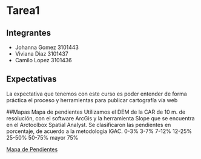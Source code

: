# Tarea1
## Integrantes
* Johanna Gomez 3101443
* Viviana Diaz 3101437
* Camilo Lopez 3101436

## Expectativas
La expectativa que tenemos con este curso es poder entender de forma práctica el proceso y herramientas para publicar cartografía vía web

##Mapas
Mapa de pendientes
Utilizamos el DEM de la CAR de 10 m. de resolución, con el software ArcGis y la herramienta Slope que se encuentra en el Arctoolbox Spatial Analyst. Se clasificaron las pendientes en porcentaje, de acuerdo a la metodología IGAC.
0-3%
3-7%
7-12%
12-25%
25-50%
50-75%
mayor 75%


[Mapa de Pendientes](https://github.com/Vicajo/Tarea_1/blob/master/DR-07%20MAPA%20DE%20PENDIENTES.pdf)
